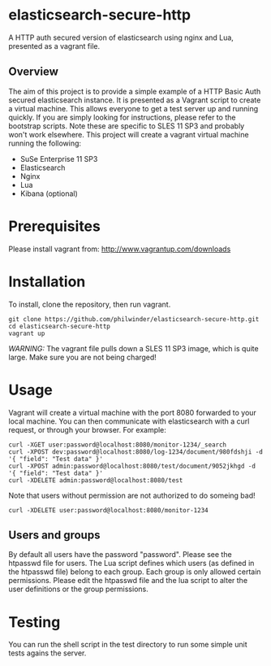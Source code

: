 # elasticsearch-secure-http
A HTTP auth secured version of elasticsearch using nginx and Lua, presented as a vagrant file.
## Overview
The aim of this project is to provide a simple example of a HTTP Basic Auth secured elasticsearch instance. It is presented as a Vagrant script to create a virtual machine. This allows everyone to get a test server up and running quickly.
If you are simply looking for instructions, please refer to the bootstrap scripts. Note these are specific to SLES 11 SP3 and probably won't work elsewhere.
This project will create a vagrant virtual machine running the following:
- SuSe Enterprise 11 SP3
- Elasticsearch
- Nginx
- Lua
- Kibana (optional)

# Prerequisites
Please install vagrant from: http://www.vagrantup.com/downloads
# Installation
To install, clone the repository, then run vagrant.
```
git clone https://github.com/philwinder/elasticsearch-secure-http.git
cd elasticsearch-secure-http
vagrant up
```
*WARNING:* The vagrant file pulls down a SLES 11 SP3 image, which is quite large. Make sure you are not being charged!
# Usage
Vagrant will create a virtual machine with the port 8080 forwarded to your local machine. You can then communicate with elasticsearch with a curl request, or through your browser. For example:
```
curl -XGET user:password@localhost:8080/monitor-1234/_search
curl -XPOST dev:password@localhost:8080/log-1234/document/980fdshji -d '{ "field": "Test data" }'
curl -XPOST admin:password@localhost:8080/test/document/9052jkhgd -d '{ "field": "Test data" }'
curl -XDELETE admin:password@localhost:8080/test
```
Note that users without permission are not authorized to do someing bad!
```
curl -XDELETE user:password@localhost:8080/monitor-1234
```
## Users and groups
By default all users have the password "password". Please see the htpasswd file for users. 
The Lua script defines which users (as defined in the htpasswd file) belong to each group. Each group is only allowed certain permissions. Please edit the htpasswd file and the lua script to alter the user definitions or the group permissions.
# Testing
You can run the shell script in the test directory to run some simple unit tests agains the server.
